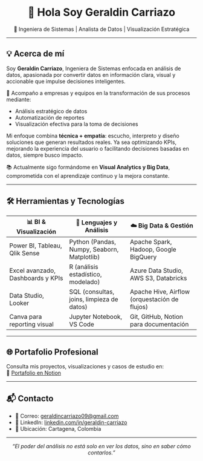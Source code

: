 
<h1 align="center">👋 Hola Soy Geraldin Carriazo </h1>
<p align="center">🚀 Ingeniera de Sistemas | Analista de Datos | Visualización Estratégica</p>

---

## 💡 Acerca de mí

Soy **Geraldin Carriazo**, Ingeniera de Sistemas enfocada en análisis de datos, apasionada por convertir datos en información clara, visual y accionable que impulse decisiones inteligentes.

🎯 Acompaño a empresas y equipos en la transformación de sus procesos mediante:
- Análisis estratégico de datos
- Automatización de reportes
- Visualización efectiva para la toma de decisiones

Mi enfoque combina **técnica + empatía**: escucho, interpreto y diseño soluciones que generan resultados reales. Ya sea optimizando KPIs, mejorando la experiencia del usuario o facilitando decisiones basadas en datos, siempre busco impacto.

📚 Actualmente sigo formándome en **Visual Analytics y Big Data**, comprometida con el aprendizaje continuo y la mejora constante.

---

## 🛠️ Herramientas y Tecnologías

| 📊 **BI & Visualización**           | 🐍 **Lenguajes y Análisis**                        | ☁️ **Big Data & Gestión**                      |
|------------------------------------|--------------------------------------------------|------------------------------------------------|
| Power BI, Tableau, Qlik Sense      | Python (Pandas, Numpy, Seaborn, Matplotlib)      | Apache Spark, Hadoop, Google BigQuery          |
| Excel avanzado, Dashboards y KPIs | R (análisis estadístico, modelado)               | Azure Data Studio, AWS S3, Databricks          |
| Data Studio, Looker                | SQL (consultas, joins, limpieza de datos)        | Apache Hive, Airflow (orquestación de flujos)  |
| Canva para reporting visual        | Jupyter Notebook, VS Code                        | Git, GitHub, Notion para documentación         |



---

## 🌐 Portafolio Profesional

Consulta mis proyectos, visualizaciones y casos de estudio en:  
🔗 [Portafolio en Notion](https://www.notion.so/Portafolio-Analistas-de-Datos-Geraldin-Carriazo-222286f5d5408003b6a2f66a58adc572?source=copy_link)

---

## 📬 Contacto

- 📧 Correo: geraldincarriazo09@gmail.com  
- 💼 LinkedIn: [linkedin.com/in/geraldin-carriazo](https://www.linkedin.com/in/geraldin-carriazo/)  
- 📍 Ubicación: Cartagena, Colombia

---

<p align="center">
  <em>“El poder del análisis no está solo en ver los datos, sino en saber cómo contarlos.”</em>
</p>
